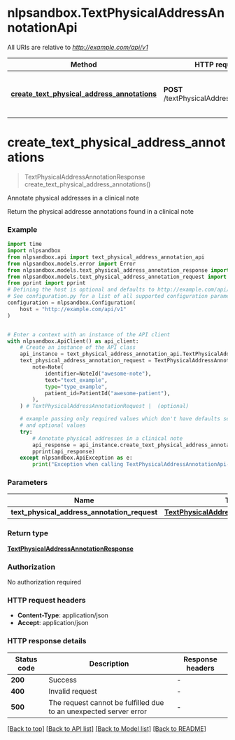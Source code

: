 # nlpsandbox.TextPhysicalAddressAnnotationApi

All URIs are relative to *http://example.com/api/v1*

Method | HTTP request | Description
------------- | ------------- | -------------
[**create_text_physical_address_annotations**](TextPhysicalAddressAnnotationApi.md#create_text_physical_address_annotations) | **POST** /textPhysicalAddressAnnotations | Annotate physical addresses in a clinical note


# **create_text_physical_address_annotations**
> TextPhysicalAddressAnnotationResponse create_text_physical_address_annotations()

Annotate physical addresses in a clinical note

Return the physical addresse annotations found in a clinical note

### Example

```python
import time
import nlpsandbox
from nlpsandbox.api import text_physical_address_annotation_api
from nlpsandbox.models.error import Error
from nlpsandbox.models.text_physical_address_annotation_response import TextPhysicalAddressAnnotationResponse
from nlpsandbox.models.text_physical_address_annotation_request import TextPhysicalAddressAnnotationRequest
from pprint import pprint
# Defining the host is optional and defaults to http://example.com/api/v1
# See configuration.py for a list of all supported configuration parameters.
configuration = nlpsandbox.Configuration(
    host = "http://example.com/api/v1"
)


# Enter a context with an instance of the API client
with nlpsandbox.ApiClient() as api_client:
    # Create an instance of the API class
    api_instance = text_physical_address_annotation_api.TextPhysicalAddressAnnotationApi(api_client)
    text_physical_address_annotation_request = TextPhysicalAddressAnnotationRequest(
        note=Note(
            identifier=NoteId("awesome-note"),
            text="text_example",
            type="type_example",
            patient_id=PatientId("awesome-patient"),
        ),
    ) # TextPhysicalAddressAnnotationRequest |  (optional)

    # example passing only required values which don't have defaults set
    # and optional values
    try:
        # Annotate physical addresses in a clinical note
        api_response = api_instance.create_text_physical_address_annotations(text_physical_address_annotation_request=text_physical_address_annotation_request)
        pprint(api_response)
    except nlpsandbox.ApiException as e:
        print("Exception when calling TextPhysicalAddressAnnotationApi->create_text_physical_address_annotations: %s\n" % e)
```


### Parameters

Name | Type | Description  | Notes
------------- | ------------- | ------------- | -------------
 **text_physical_address_annotation_request** | [**TextPhysicalAddressAnnotationRequest**](TextPhysicalAddressAnnotationRequest.md)|  | [optional]

### Return type

[**TextPhysicalAddressAnnotationResponse**](TextPhysicalAddressAnnotationResponse.md)

### Authorization

No authorization required

### HTTP request headers

 - **Content-Type**: application/json
 - **Accept**: application/json


### HTTP response details
| Status code | Description | Response headers |
|-------------|-------------|------------------|
**200** | Success |  -  |
**400** | Invalid request |  -  |
**500** | The request cannot be fulfilled due to an unexpected server error |  -  |

[[Back to top]](#) [[Back to API list]](../README.md#documentation-for-api-endpoints) [[Back to Model list]](../README.md#documentation-for-models) [[Back to README]](../README.md)

